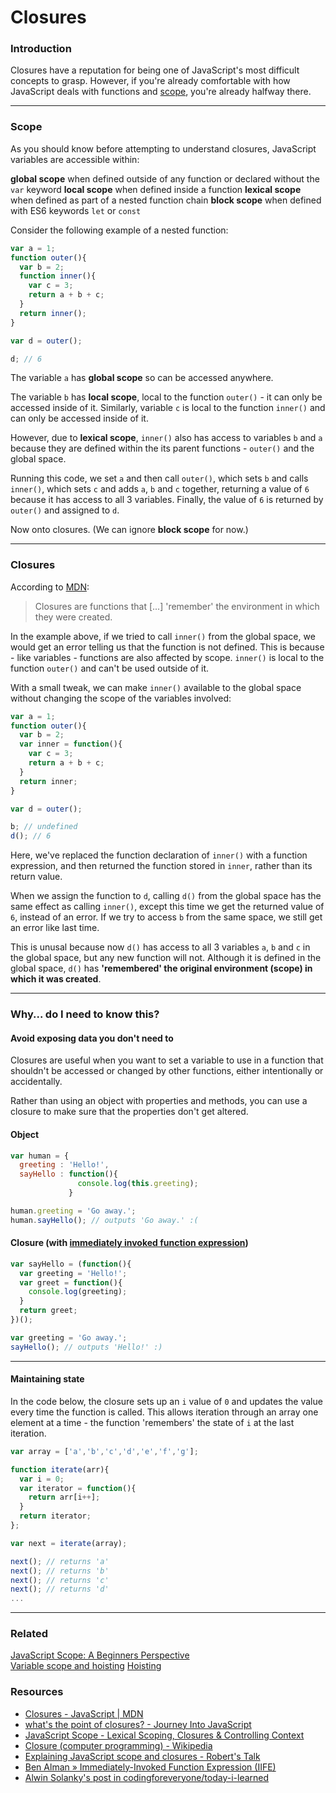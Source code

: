 # Closures

### Introduction

Closures have a reputation for being one of JavaScript's most difficult concepts to grasp. However, if you're already comfortable with how JavaScript deals with functions and [scope][1], you're already halfway there.

---- 

### Scope 

As you should know before attempting to understand closures, JavaScript variables are accessible within:

**global scope** when defined outside of any function or declared without the `var` keyword
**local scope** when defined inside a function
**lexical scope** when defined as part of a nested function chain
**block scope** when defined with ES6 keywords `let` or `const`

Consider the following example of a nested function:

```javascript
var a = 1;
function outer(){
  var b = 2;
  function inner(){
    var c = 3;
    return a + b + c;
  }
  return inner();
}

var d = outer();

d; // 6
```

The variable `a` has **global scope** so can be accessed anywhere.

The variable `b` has **local scope**, local to the function `outer()` - it can only be accessed inside of it. Similarly, variable `c` is local to the function `inner()` and can only be accessed inside of it.

However, due to **lexical scope**, `inner()` also has access to variables `b` and `a` because they are defined within the its parent functions - `outer()` and the global space.

Running this code, we set `a` and then call `outer()`, which sets `b` and calls `inner()`, which sets `c` and adds `a`, `b` and `c` together, returning a value of `6` because it has access to all 3 variables. Finally, the value of `6` is returned by `outer()` and assigned to `d`.

Now onto closures. (We can ignore **block scope** for now.)

---- 

### Closures

According to [MDN][2]:

> Closures are functions that [...] 'remember' the environment in which they were created.

In the example above, if we tried to call `inner()` from the global space, we would get an error telling us that the function is not defined. This is because - like variables - functions are also affected by scope. `inner()` is local to the function `outer()` and can't be used outside of it.

With a small tweak, we can make `inner()` available to the global space without changing the scope of the variables involved:

```javascript
var a = 1;
function outer(){
  var b = 2;
  var inner = function(){
    var c = 3;
    return a + b + c;
  }
  return inner;
}

var d = outer();

b; // undefined
d(); // 6
```

Here, we've replaced the function declaration of `inner()` with a function expression, and then returned the function stored in `inner`, rather than its return value.

When we assign the function to `d`, calling `d()` from the global space has the same effect as calling `inner()`, except this time we get the returned value of `6`, instead of an error. If we try to access `b` from the same space, we still get an error like last time.

This is unusal because now `d()` has access to all 3 variables `a`, `b` and `c` in the global space, but any new function will not. Although it is defined in the global space, `d()` has **'remembered' the original environment (scope) in which it was created**.

---- 

### Why... do I need to know this?

#### Avoid exposing data you don't need to

Closures are useful when you want to set a variable to use in a function that shouldn't be accessed or changed by other functions, either intentionally or accidentally.

Rather than using an object with properties and methods, you can use a closure to make sure that the properties don't get altered.

#### Object

```javascript
var human = {
  greeting : 'Hello!',
  sayHello : function(){
               console.log(this.greeting);
             }

human.greeting = 'Go away.';
human.sayHello(); // outputs 'Go away.' :( 
```

#### Closure (with [immediately invoked function expression][3])

```javascript
var sayHello = (function(){
  var greeting = 'Hello!';
  var greet = function(){
    console.log(greeting);
  }
  return greet;
})();

var greeting = 'Go away.';
sayHello(); // outputs 'Hello!' :)
```

---- 

#### Maintaining state
  
In the code below, the closure sets up an `i` value of `0` and updates the value every time the function is called. This allows iteration through an array one element at a time - the function 'remembers' the state of `i` at the last iteration.

```javascript
var array = ['a','b','c','d','e','f','g'];

function iterate(arr){
  var i = 0;
  var iterator = function(){ 
    return arr[i++];
  }
  return iterator;
};

var next = iterate(array);

next(); // returns 'a'
next(); // returns 'b'
next(); // returns 'c'
next(); // returns 'd'
...
```

---- 

### Related

[JavaScript Scope: A Beginners Perspective][4]  
[Variable scope and hoisting][5]
[Hoisting][6]

### Resources

- [Closures - JavaScript | MDN][7]
- [what's the point of closures? - Journey Into JavaScript][8]
- [JavaScript Scope - Lexical Scoping, Closures & Controlling Context][9]
- [Closure (computer programming) - Wikipedia][10]
- [Explaining JavaScript scope and closures - Robert's Talk][11]
- [Ben Alman » Immediately-Invoked Function Expression (IIFE)][12]
- [Alwin Solanky's post in codingforeveryone/today-i-learned][13]


[1]:	https://github.com/codingforeveryone/READMEs/blob/master/JavaScript/JavaScript-Scope.md
[2]:	https://developer.mozilla.org/en/docs/Web/JavaScript/Closures
[3]:	https://developer.mozilla.org/en-US/docs/Glossary/IIFE
[4]:	https://github.com/codingforeveryone/READMEs/blob/master/JavaScript/JavaScript-Scope.md
[5]:	https://github.com/codingforeveryone/READMEs/blob/master/JavaScript/scope-and-hoisting.md
[6]:	https://github.com/codingforeveryone/READMEs/blob/master/JavaScript/hoisting.md
[7]:	https://developer.mozilla.org/en/docs/Web/JavaScript/Closures
[8]:	https://journeyintojavascript.quora.com/whats-the-point-of-closures
[9]:	https://spin.atomicobject.com/2014/10/20/javascript-scope-closures/
[10]:	https://en.wikipedia.org/wiki/Closure_(computer_programming)
[11]:	https://robertnyman.com/2008/10/09/explaining-javascript-scope-and-closures/
[12]:	http://benalman.com/news/2010/11/immediately-invoked-function-expression/
[13]:	https://github.com/codingforeveryone/today-i-learned/blob/master/oojs/closures.md
